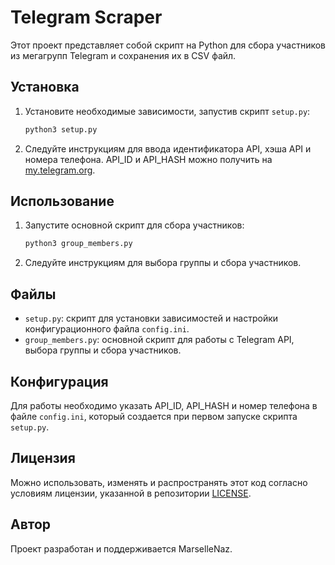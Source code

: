 # Telegram Scraper

Этот проект представляет собой скрипт на Python для сбора участников из мегагрупп Telegram и сохранения их в CSV файл.

## Установка

1. Установите необходимые зависимости, запустив скрипт `setup.py`:

   ```bash
   python3 setup.py
   ```

2. Следуйте инструкциям для ввода идентификатора API, хэша API и номера телефона. API_ID и API_HASH можно получить на [my.telegram.org](https://my.telegram.org/auth).

## Использование

1. Запустите основной скрипт для сбора участников:

   ```bash
   python3 group_members.py
   ```

2. Следуйте инструкциям для выбора группы и сбора участников.

## Файлы

- `setup.py`: скрипт для установки зависимостей и настройки конфигурационного файла `config.ini`.
- `group_members.py`: основной скрипт для работы с Telegram API, выбора группы и сбора участников.

## Конфигурация

Для работы необходимо указать API_ID, API_HASH и номер телефона в файле `config.ini`, который создается при первом запуске скрипта `setup.py`.

## Лицензия

Можно использовать, изменять и распространять этот код согласно условиям лицензии, указанной в репозитории [LICENSE](LICENSE).

## Автор

Проект разработан и поддерживается MarselleNaz.
